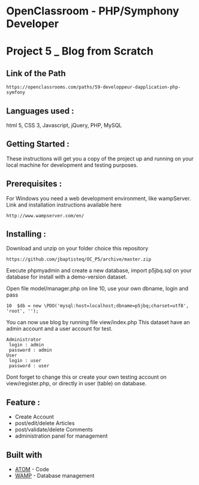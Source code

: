 # OpenClassroom - PHP/Symphony Developer 
# Project 5 _ Blog from Scratch

## Link of the Path
 ```
 https://openclassrooms.com/paths/59-developpeur-dapplication-php-symfony
 ```
 
## Languages used :
 html 5, CSS 3, Javascript, jQuery, PHP, MySQL
 
## Getting Started :
  These instructions will get you a copy of the project up and running on your local machine for development and testing purposes.
 
## Prerequisites :
  For Windows you need a web development environment, like wampServer.
  Link and installation instructions available here 
  ```
  http://www.wampserver.com/en/
  ```

## Installing :
 Download and unzip on your folder choice this repository 
 ```
 https://github.com/jbaptisteq/OC_P5/archive/master.zip
 ```
 Execute phpmyadmin and create a new database, import p5jbq.sql on your database for install with a demo-version dataset.
 
 Open file model/manager.php on line 10, use your own dbname, login and pass
 ```
 10  $db = new \PDO('mysql:host=localhost;dbname=p5jbq;charset=utf8', 'root', '');
 ```
 You can now use blog by running file view/index.php
 This dataset have an admin account and a user account for test.
 ```
 Administrator
  login : admin 
  password : admin
 User
  login : user 
  password : user
 ```
 Dont forget to change this or create your own testing account on view/register.php, or directly in user (table) on database.
 
## Feature :
* Create Account
* post/edit/delete Articles
* post/validate/delete Comments
* administration panel for management

## Built with
* [ATOM](https://atom.io/) - Code
* [WAMP](http://www.wampserver.com/en/) - Database management
